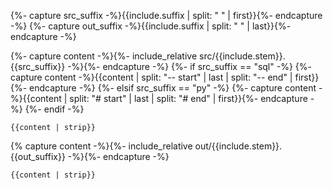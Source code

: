 {%- capture src_suffix -%}{{include.suffix | split: " " | first}}{%- endcapture -%}
{%- capture out_suffix -%}{{include.suffix | split: " " | last}}{%- endcapture -%}

{%- capture content -%}{%- include_relative src/{{include.stem}}.{{src_suffix}} -%}{%- endcapture -%}
{%- if src_suffix == "sql" -%}
{%- capture content -%}{{content | split: "-- start" | last | split: "-- end" | first}}{%- endcapture -%}
{%- elsif src_suffix == "py" -%}
{%- capture content -%}{{content | split: "# start" | last | split: "# end" | first}}{%- endcapture -%}
{%- endif -%}

```{{src_suffix}}
{{content | strip}}
```

{% capture content -%}{%- include_relative out/{{include.stem}}.{{out_suffix}} -%}{%- endcapture -%}
```
{{content | strip}}
```
